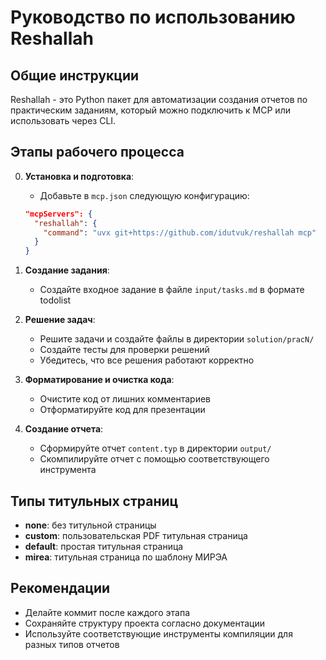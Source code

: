# Руководство по использованию Reshallah

## Общие инструкции

Reshallah - это Python пакет для автоматизации создания отчетов по практическим заданиям, который можно подключить к MCP или использовать через CLI.

## Этапы рабочего процесса

0. **Установка и подготовка**:
   - Добавьте в `mcp.json` следующую конфигурацию:
   ```json
   "mcpServers": {
     "reshallah": {
       "command": "uvx git+https://github.com/idutvuk/reshallah mcp"
     }
   }
   ```

1. **Создание задания**:
   - Создайте входное задание в файле `input/tasks.md` в формате todolist

2. **Решение задач**:
   - Решите задачи и создайте файлы в директории `solution/pracN/`
   - Создайте тесты для проверки решений
   - Убедитесь, что все решения работают корректно

3. **Форматирование и очистка кода**:
   - Очистите код от лишних комментариев
   - Отформатируйте код для презентации

4. **Создание отчета**:
   - Сформируйте отчет `content.typ` в директории `output/`
   - Скомпилируйте отчет с помощью соответствующего инструмента

## Типы титульных страниц

- **none**: без титульной страницы
- **custom**: пользовательская PDF титульная страница
- **default**: простая титульная страница
- **mirea**: титульная страница по шаблону МИРЭА

## Рекомендации

- Делайте коммит после каждого этапа
- Сохраняйте структуру проекта согласно документации
- Используйте соответствующие инструменты компиляции для разных типов отчетов

